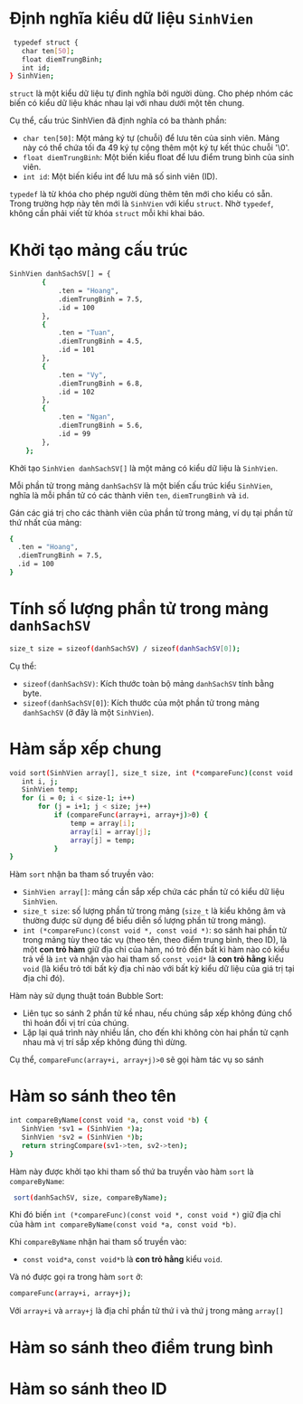 # Định nghĩa kiểu dữ liệu `SinhVien`
  ```bash
   typedef struct {
     char ten[50];
     float diemTrungBinh;
     int id;
  } SinhVien;
  ```
`struct` là một kiểu dữ liệu tự đinh nghĩa bởi người dùng. Cho phép nhóm các biến có kiểu dữ liệu khác nhau lại với nhau dưới một tên chung.

Cụ thể, cấu trúc SinhVien đã định nghĩa có ba thành phần:

  - `char ten[50]`: Một mảng ký tự (chuỗi) để lưu tên của sinh viên. Mảng này có thể chứa tối đa 49 ký tự cộng thêm một ký tự kết thúc chuỗi '\0'.
  - `float diemTrungBinh`: Một biến kiểu float để lưu điểm trung bình của sinh viên.
  - `int id`:  Một biến kiểu int để lưu mã số sinh viên (ID).
    
`typedef` là từ khóa cho phép người dùng thêm tên mới cho kiểu có sẵn. Trong trường hợp này tên mới là `SinhVien` với kiểu `struct`. 
Nhờ `typedef`, không cần phải viết từ khóa `struct` mỗi khi khai báo. 

# Khởi tạo mảng cấu trúc
  ```bash
  SinhVien danhSachSV[] = {
          {  
              .ten = "Hoang",
              .diemTrungBinh = 7.5,
              .id = 100
          },
          {
              .ten = "Tuan",
              .diemTrungBinh = 4.5,
              .id = 101
          },
          {
              .ten = "Vy",
              .diemTrungBinh = 6.8,
              .id = 102
          },
          {  
              .ten = "Ngan",
              .diemTrungBinh = 5.6,
              .id = 99
          },
      }; 
  ```
Khởi tạo `SinhVien danhSachSV[]` là một mảng có kiểu dữ liệu là `SinhVien`.

Mỗi phần tử trong mảng `danhSachSV` là một biến cấu trúc kiểu `SinhVien`, nghĩa là mỗi phần tử có các thành viên `ten`, `diemTrungBinh` và `id`.

Gán các giá trị cho các thành viên của phần tử trong mảng, ví dụ tại phần tử thứ nhất của mảng:
  ```bash
  {  
    .ten = "Hoang",
    .diemTrungBinh = 7.5,
    .id = 100
  }
  ```
# Tính số lượng phần tử trong mảng `danhSachSV`
  ```bash
  size_t size = sizeof(danhSachSV) / sizeof(danhSachSV[0]);
  ```
Cụ thể:
  - `sizeof(danhSachSV)`: Kích thước toàn bộ mảng `danhSachSV` tính bằng byte.
  - `sizeof(danhSachSV[0]`): Kích thước của một phần tử trong mảng `danhSachSV` (ở đây là một `SinhVien`).
# Hàm sắp xếp chung
  ```bash
  void sort(SinhVien array[], size_t size, int (*compareFunc)(const void *, const void *)) {
     int i, j;
     SinhVien temp;
     for (i = 0; i < size-1; i++)    
         for (j = i+1; j < size; j++)
             if (compareFunc(array+i, array+j)>0) {
                 temp = array[i];
                 array[i] = array[j];
                 array[j] = temp;
             }
  }
  ```
Hàm `sort` nhận ba tham số truyền vào:
  - `SinhVien array[]`: mảng cần sắp xếp chứa các phần tử có kiểu dữ liệu `SinhVien`.
  - `size_t size`: số lượng phần tử trong mảng (`size_t` là kiểu không âm và thường được sử dụng để biểu diễn số lượng phần tử       trong mảng).
  - `int (*compareFunc)(const void *, const void *)`: so sánh hai phần tử trong mảng tùy theo tác vụ (theo tên, theo điểm trung      bình, theo ID), là một **con trỏ hàm** giữ địa chỉ của hàm, nó trỏ đến bất kì hàm nào có kiểu trả về là `int` và nhận vào hai 
  tham số `const void*` là **con trỏ hằng** kiểu `void` (là kiểu trỏ tới bất kỳ địa chỉ nào với bất kỳ kiểu dữ liệu của giá trị 
  tại địa chỉ đó).
    
Hàm này sử dụng thuật toán Bubble Sort:
  - Liên tục so sánh 2 phần tử kề nhau, nếu chúng sắp xếp không đúng chổ thì hoán đổi vị trí của chúng.
  - Lặp lại quá trình này nhiều lần, cho đến khi không còn hai phần tử cạnh nhau mà vị trí sắp xếp không đúng thì dừng.

Cụ thể, `compareFunc(array+i, array+j)>0` sẽ gọi hàm tác vụ so sánh
# Hàm so sánh theo tên
  ```bash
  int compareByName(const void *a, const void *b) {               
     SinhVien *sv1 = (SinhVien *)a;
     SinhVien *sv2 = (SinhVien *)b;
     return stringCompare(sv1->ten, sv2->ten);
  }
  ```
Hàm này được khởi tạo khi tham số thứ ba truyền vào hàm `sort` là `compareByName`:
  ```bash
   sort(danhSachSV, size, compareByName);
  ```
Khi đó biến `int (*compareFunc)(const void *, const void *)` giữ địa chỉ của hàm `int compareByName(const void *a, const void *b)`.

Khi  `compareByName` nhận hai tham số truyền vào:
  - `const void*a`, `const void*b` là **con trỏ hằng** kiểu `void`.
    
Và nó được gọi ra trong hàm `sort` ở:
  ```bash
  compareFunc(array+i, array+j);
  ```
Với `array+i` và `array+j` là địa chỉ phần tử thứ i và thứ j trong mảng `array[]`
# Hàm so sánh theo điểm trung bình
# Hàm so sánh theo ID



